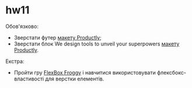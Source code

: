 # hw11

Обов'язково:

- Зверстати футер [макету Productly](https://www.figma.com/file/dAQCcc53GQ81O4phXyxT09/Productly);
- Зверстати блок We design tools to unveil your superpowers [макету Productly](https://www.figma.com/file/dAQCcc53GQ81O4phXyxT09/Productly).

Екстра:

- Пройти гру [FlexBox Froggy](https://flexboxfroggy.com/) і навчитися використовувати флексбокс-властивості для верстки елементів.
